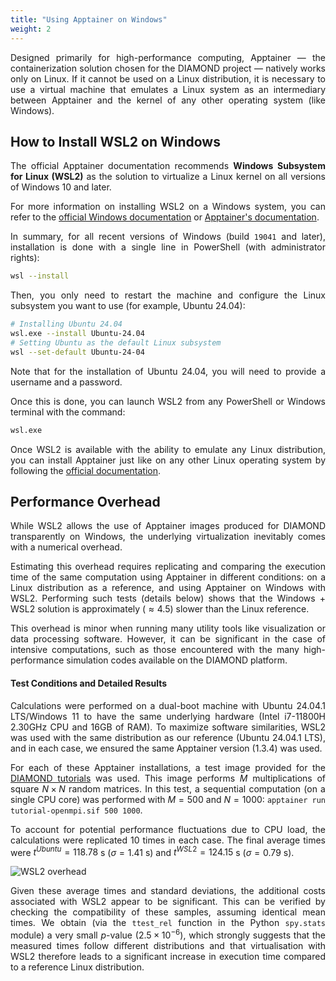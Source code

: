 ```yaml
---
title: "Using Apptainer on Windows"
weight: 2
---
```


<div align="justify">

Designed primarily for high-performance computing, Apptainer — the containerization solution chosen for the DIAMOND project — natively works only on Linux. If it cannot be used on a Linux distribution, it is necessary to use a virtual machine that emulates a Linux system as an intermediary between Apptainer and the kernel of any other operating system (like Windows).

## How to Install WSL2 on Windows

The official Apptainer documentation recommends **Windows Subsystem for Linux (WSL2)** as the solution to virtualize a Linux kernel on all versions of Windows 10 and later.

For more information on installing WSL2 on a Windows system, you can refer to the [official Windows documentation](https://learn.microsoft.com/fr-fr/windows/wsl/install) or [Apptainer's documentation](https://apptainer.org/docs/admin/1.3/installation.html#windows).

In summary, for all recent versions of Windows (build `19041` and later), installation is done with a single line in PowerShell (with administrator rights):

```bash
wsl --install
```

Then, you only need to restart the machine and configure the Linux subsystem you want to use (for example, Ubuntu 24.04):

```bash
# Installing Ubuntu 24.04
wsl.exe --install Ubuntu-24.04
# Setting Ubuntu as the default Linux subsystem
wsl --set-default Ubuntu-24-04
```

Note that for the installation of Ubuntu 24.04, you will need to provide a username and a password.

Once this is done, you can launch WSL2 from any PowerShell or Windows terminal with the command:

```bash
wsl.exe
```

Once WSL2 is available with the ability to emulate any Linux distribution, you can install Apptainer just like on any other Linux operating system by following the [official documentation](https://apptainer.org/docs/admin/1.3/installation.html#installation-on-linux).

## Performance Overhead

While WSL2 allows the use of Apptainer images produced for DIAMOND transparently on Windows, the underlying virtualization inevitably comes with a numerical overhead.

Estimating this overhead requires replicating and comparing the execution time of the same computation using Apptainer in different conditions: on a Linux distribution as a reference, and using Apptainer on Windows with WSL2. Performing such tests (details below) shows that the Windows + WSL2 solution is approximately ($\approx 4.5%$) slower than the Linux reference.

This overhead is minor when running many utility tools like visualization or data processing software. However, it can be significant in the case of intensive computations, such as those encountered with the many high-performance simulation codes available on the DIAMOND platform.

#### Test Conditions and Detailed Results

Calculations were performed on a dual-boot machine with Ubuntu 24.04.1 LTS/Windows 11 to have the same underlying hardware (Intel i7-11800H 2.30GHz CPU and 16GB of RAM). To maximize software similarities, WSL2 was used with the same distribution as our reference (Ubuntu 24.04.1 LTS), and in each case, we ensured the same Apptainer version (1.3.4) was used.

For each of these Apptainer installations, a test image provided for the [DIAMOND tutorials](/en/documentation/use/apptainer-parallel/#practical-example-image-with-openmpi) was used. This image performs $M$ multiplications of square $N \times N$ random matrices. In this test, a sequential computation (on a single CPU core) was performed with $M=500$ and $N=1000$: `apptainer run tutorial-openmpi.sif 500 1000`.

To account for potential performance fluctuations due to CPU load, the calculations were replicated 10 times in each case. The final average times were $t^{Ubuntu} = 118.78$ s ($\sigma = 1.41$ s) and $t^{WSL2} = 124.15$ s ($\sigma = 0.79$ s).

<div class="text-center mt-4 mb-4">
   <img alt="WSL2 overhead" class="windows-overhead">
</div>

Given these average times and standard deviations, the additional costs associated with WSL2 appear to be significant. This can be verified by checking the compatibility of these samples, assuming identical mean times. We obtain (via the `ttest_rel` function in the Python `spy.stats` module) a very small _p_-value ($2.5 \times 10^{-6}$), which strongly suggests that the measured times follow different distributions and that virtualisation with WSL2 therefore leads to a significant increase in execution time compared to a reference Linux distribution.

</div>
